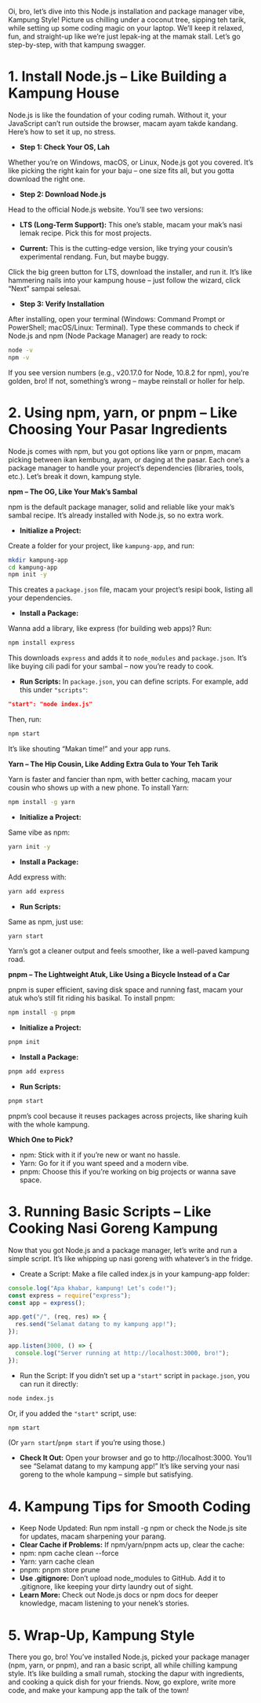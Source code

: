 Oi, bro, let’s dive into this Node.js installation and package manager vibe, Kampung Style! Picture us chilling under a coconut tree, sipping teh tarik, while setting up some coding magic on your laptop. We’ll keep it relaxed, fun, and straight-up like we’re just lepak-ing at the mamak stall. Let’s go step-by-step, with that kampung swagger.

# 1. Install Node.js – Like Building a Kampung House

Node.js is like the foundation of your coding rumah. Without it, your JavaScript can’t run outside the browser, macam ayam takde kandang. Here’s how to set it up, no stress.

* **Step 1: Check Your OS, Lah**

Whether you’re on Windows, macOS, or Linux, Node.js got you covered. It’s like picking the right kain for your baju – one size fits all, but you gotta download the right one.

* **Step 2: Download Node.js**

Head to the official Node.js website. You’ll see two versions:

  * **LTS (Long-Term Support):** This one’s stable, macam your mak’s nasi lemak recipe. Pick this for most projects.
  
  * **Current:** This is the cutting-edge version, like trying your cousin’s experimental rendang. Fun, but maybe buggy.

Click the big green button for LTS, download the installer, and run it. It’s like hammering nails into your kampung house – just follow the wizard, click “Next” sampai selesai.

  * **Step 3: Verify Installation**

After installing, open your terminal (Windows: Command Prompt or PowerShell; macOS/Linux: Terminal). Type these commands to check if Node.js and npm (Node Package Manager) are ready to rock:

```bash
node -v
npm -v
```

If you see version numbers (e.g., v20.17.0 for Node, 10.8.2 for npm), you’re golden, bro! If not, something’s wrong – maybe reinstall or holler for help.

# 2. Using npm, yarn, or pnpm – Like Choosing Your Pasar Ingredients

Node.js comes with npm, but you got options like yarn or pnpm, macam picking between ikan kembung, ayam, or daging at the pasar. Each one’s a package manager to handle your project’s dependencies (libraries, tools, etc.). Let’s break it down, kampung style.

**npm – The OG, Like Your Mak’s Sambal**

npm is the default package manager, solid and reliable like your mak’s sambal recipe. It’s already installed with Node.js, so no extra work.

* **Initialize a Project:**

Create a folder for your project, like `kampung-app`, and run:

```bash
mkdir kampung-app
cd kampung-app
npm init -y
```

This creates a `package.json` file, macam your project’s resipi book, listing all your dependencies.

* **Install a Package:**

Wanna add a library, like express (for building web apps)? Run:

```bash
npm install express
```

This downloads `express` and adds it to `node_modules` and `package.json`. It’s like buying cili padi for your sambal – now you’re ready to cook.

* **Run Scripts:**
In `package.json`, you can define scripts. For example, add this under `"scripts"`:

```json
"start": "node index.js"
```

Then, run:

```bash
npm start
```

It’s like shouting “Makan time!” and your app runs.

**Yarn – The Hip Cousin, Like Adding Extra Gula to Your Teh Tarik**

Yarn is faster and fancier than npm, with better caching, macam your cousin who shows up with a new phone. To install Yarn:

```bash
npm install -g yarn
```

* **Initialize a Project:**

Same vibe as npm:

```bash
yarn init -y
```

* **Install a Package:**

Add express with:

```bash
yarn add express
```

* **Run Scripts:**

Same as npm, just use:

```bash
yarn start
```

Yarn’s got a cleaner output and feels smoother, like a well-paved kampung road.

**pnpm – The Lightweight Atuk, Like Using a Bicycle Instead of a Car**

pnpm is super efficient, saving disk space and running fast, macam your atuk who’s still fit riding his basikal. To install pnpm:

```bash
npm install -g pnpm
```

* **Initialize a Project:**

```bash
pnpm init
```

* **Install a Package:**

```bash
pnpm add express
```

* **Run Scripts:**

```bash
pnpm start
```

pnpm’s cool because it reuses packages across projects, like sharing kuih with the whole kampung.

**Which One to Pick?**

* npm: Stick with it if you’re new or want no hassle.
* Yarn: Go for it if you want speed and a modern vibe.
* pnpm: Choose this if you’re working on big projects or wanna save space.

# 3. Running Basic Scripts – Like Cooking Nasi Goreng Kampung
Now that you got Node.js and a package manager, let’s write and run a simple script. It’s like whipping up nasi goreng with whatever’s in the fridge.

* Create a Script:
Make a file called index.js in your kampung-app folder:

```javascript
console.log("Apa khabar, kampung! Let’s code!");
const express = require("express");
const app = express();

app.get("/", (req, res) => {
  res.send("Selamat datang to my kampung app!");
});

app.listen(3000, () => {
  console.log("Server running at http://localhost:3000, bro!");
});
```

* Run the Script:
If you didn’t set up a `"start"` script in `package.json`, you can run it directly:

```bash
node index.js
```

Or, if you added the `"start"` script, use:

```bash
npm start
```

(Or `yarn start`/`pnpm start` if you’re using those.)

* **Check It Out:**
Open your browser and go to http://localhost:3000. You’ll see “Selamat datang to my kampung app!” It’s like serving your nasi goreng to the whole kampung – simple but satisfying.

# 4. Kampung Tips for Smooth Coding
* Keep Node Updated: Run npm install -g npm or check the Node.js site for updates, macam sharpening your parang.
* **Clear Cache if Problems:** If npm/yarn/pnpm acts up, clear the cache:
 * npm: npm cache clean --force
 * Yarn: yarn cache clean
 * pnpm: pnpm store prune
* **Use .gitignore:** Don’t upload node_modules to GitHub. Add it to .gitignore, like keeping your dirty laundry out of sight.
* **Learn More:** Check out Node.js docs or npm docs for deeper knowledge, macam listening to your nenek’s stories.

# 5. Wrap-Up, Kampung Style
There you go, bro! You’ve installed Node.js, picked your package manager (npm, yarn, or pnpm), and ran a basic script, all while chilling kampung style. It’s like building a small rumah, stocking the dapur with ingredients, and cooking a quick dish for your friends. Now, go explore, write more code, and make your kampung app the talk of the town!

